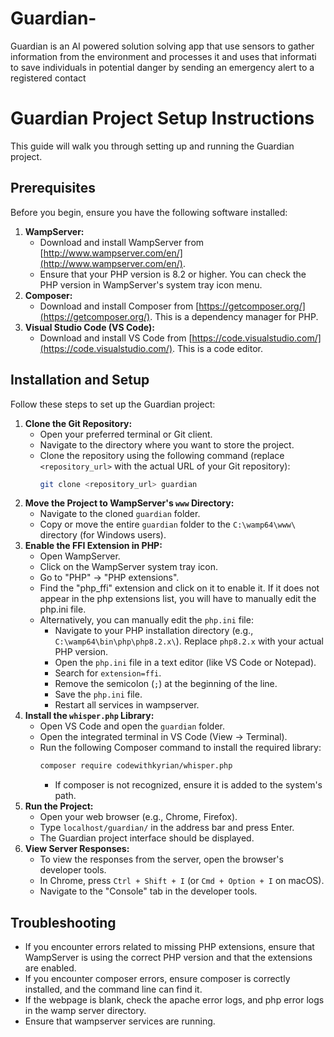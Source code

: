 # Guardian-
Guardian is an AI powered  solution solving app that use sensors to gather information from the environment and processes it and uses that informati to save individuals in potential danger by sending an emergency alert to a registered contact 

# Guardian Project Setup Instructions

This guide will walk you through setting up and running the Guardian project.

## Prerequisites

Before you begin, ensure you have the following software installed:

1.  **WampServer:**
    * Download and install WampServer from [http://www.wampserver.com/en/](http://www.wampserver.com/en/).
    * Ensure that your PHP version is 8.2 or higher. You can check the PHP version in WampServer's system tray icon menu.
2.  **Composer:**
    * Download and install Composer from [https://getcomposer.org/](https://getcomposer.org/). This is a dependency manager for PHP.
3.  **Visual Studio Code (VS Code):**
    * Download and install VS Code from [https://code.visualstudio.com/](https://code.visualstudio.com/). This is a code editor.

## Installation and Setup

Follow these steps to set up the Guardian project:

1.  **Clone the Git Repository:**
    * Open your preferred terminal or Git client.
    * Navigate to the directory where you want to store the project.
    * Clone the repository using the following command (replace `<repository_url>` with the actual URL of your Git repository):
        ```bash
        git clone <repository_url> guardian
        ```
2.  **Move the Project to WampServer's `www` Directory:**
    * Navigate to the cloned `guardian` folder.
    * Copy or move the entire `guardian` folder to the `C:\wamp64\www\` directory (for Windows users).
3.  **Enable the FFI Extension in PHP:**
    * Open WampServer.
    * Click on the WampServer system tray icon.
    * Go to "PHP" -> "PHP extensions".
    * Find the "php\_ffi" extension and click on it to enable it. If it does not appear in the php extensions list, you will have to manually edit the php.ini file.
    * Alternatively, you can manually edit the `php.ini` file:
        * Navigate to your PHP installation directory (e.g., `C:\wamp64\bin\php\php8.2.x\`). Replace `php8.2.x` with your actual PHP version.
        * Open the `php.ini` file in a text editor (like VS Code or Notepad).
        * Search for `extension=ffi`.
        * Remove the semicolon (`;`) at the beginning of the line.
        * Save the `php.ini` file.
        * Restart all services in wampserver.
4.  **Install the `whisper.php` Library:**
    * Open VS Code and open the `guardian` folder.
    * Open the integrated terminal in VS Code (View -> Terminal).
    * Run the following Composer command to install the required library:
        ```bash
        composer require codewithkyrian/whisper.php
        ```
        * If composer is not recognized, ensure it is added to the system's path.
5.  **Run the Project:**
    * Open your web browser (e.g., Chrome, Firefox).
    * Type `localhost/guardian/` in the address bar and press Enter.
    * The Guardian project interface should be displayed.
6.  **View Server Responses:**
    * To view the responses from the server, open the browser's developer tools.
    * In Chrome, press `Ctrl + Shift + I` (or `Cmd + Option + I` on macOS).
    * Navigate to the "Console" tab in the developer tools.

## Troubleshooting

* If you encounter errors related to missing PHP extensions, ensure that WampServer is using the correct PHP version and that the extensions are enabled.
* If you encounter composer errors, ensure composer is correctly installed, and the command line can find it.
* If the webpage is blank, check the apache error logs, and php error logs in the wamp server directory.
* Ensure that wampserver services are running.
